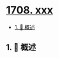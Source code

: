 # [1708. xxx](https://github.com/Tdahuyou/TNotes.leetcode/tree/main/notes/1708.%20xxx)

<!-- region:toc -->

- [1. 📝 概述](#1--概述)

<!-- endregion:toc -->

## 1. 📝 概述
